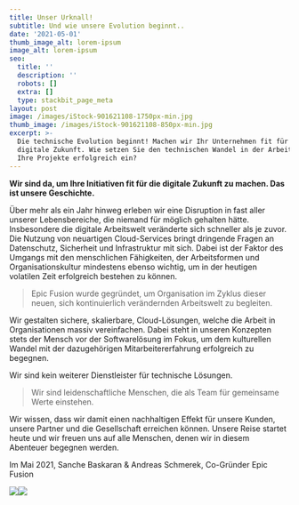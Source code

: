```yaml
---
title: Unser Urknall!
subtitle: Und wie unsere Evolution beginnt..
date: '2021-05-01'
thumb_image_alt: lorem-ipsum
image_alt: lorem-ipsum
seo:
  title: ''
  description: ''
  robots: []
  extra: []
  type: stackbit_page_meta
layout: post
image: /images/iStock-901621108-1750px-min.jpg
thumb_image: /images/iStock-901621108-850px-min.jpg
excerpt: >-
  Die technische Evolution beginnt! Machen wir Ihr Unternehmen fit für die
  digitale Zukunft. Wie setzen Sie den technischen Wandel in der Arbeitswelt für
  Ihre Projekte erfolgreich ein?
---
```

**Wir sind da, um Ihre Initiativen fit für die digitale Zukunft zu machen. Das ist unsere Geschichte.**

Über mehr als ein Jahr hinweg erleben wir eine Disruption in fast aller unserer Lebensbereiche, die niemand für möglich gehalten hätte. Insbesondere die digitale Arbeitswelt veränderte sich schneller als je zuvor. Die Nutzung von neuartigen Cloud-Services bringt dringende Fragen an Datenschutz, Sicherheit und Infrastruktur mit sich. Dabei ist der Faktor des Umgangs mit den menschlichen Fähigkeiten, der Arbeitsformen und Organisationskultur mindestens ebenso wichtig, um in der heutigen volatilen Zeit erfolgreich bestehen zu können.

> Epic Fusion wurde gegründet, um Organisation im Zyklus dieser neuen, sich kontinuierlich verändernden Arbeitswelt zu begleiten.

Wir gestalten sichere, skalierbare, Cloud-Lösungen, welche die Arbeit in Organisationen massiv vereinfachen. Dabei steht in unseren Konzepten stets der Mensch vor der Softwarelösung im Fokus, um dem kulturellen Wandel mit der dazugehörigen Mitarbeitererfahrung erfolgreich zu begegnen.

Wir sind kein weiterer Dienstleister für technische Lösungen.

> Wir sind leidenschaftliche Menschen, die als Team für gemeinsame Werte einstehen.

Wir wissen, dass wir damit einen nachhaltigen Effekt für unsere Kunden, unsere Partner und die Gesellschaft erreichen können. Unsere Reise startet heute und wir freuen uns auf alle Menschen, denen wir in diesem Abenteuer begegnen werden.

Im Mai 2021, Sanche Baskaran & Andreas Schmerek, Co-Gründer Epic Fusion

![](/\_static/app-assets/images/Blog-Sanche-min.png)![](/\_static/app-assets/images/Blog-Andreas-min.png)

